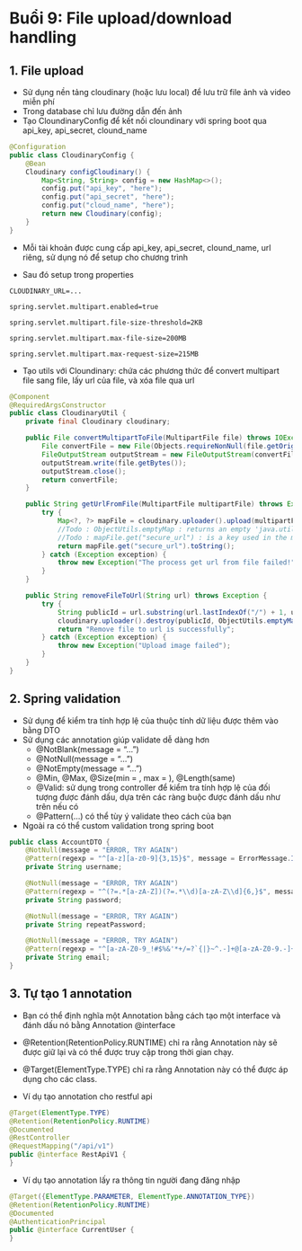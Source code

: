 # Buổi 9: File upload/download handling
## 1.	File upload
- Sử dụng nền tảng cloudinary (hoặc lưu local) để lưu trữ file ảnh và video miễn phí
- Trong database chỉ lưu đường dẫn đến ảnh
- Tạo CloundinaryConfig để kết nối cloundinary với spring boot qua api_key, api_secret, clound_name

```java
@Configuration
public class CloudinaryConfig {
    @Bean
    Cloudinary configCloudinary() {
        Map<String, String> config = new HashMap<>();
        config.put("api_key", "here");
        config.put("api_secret", "here");
        config.put("cloud_name", "here");
        return new Cloudinary(config);
    }
}
```

- Mỗi tài khoản được cung cấp api_key, api_secret, clound_name, url riêng, sử dụng nó để setup cho chương trình

- Sau đó setup trong properties 
```
CLOUDINARY_URL=...

spring.servlet.multipart.enabled=true

spring.servlet.multipart.file-size-threshold=2KB

spring.servlet.multipart.max-file-size=200MB

spring.servlet.multipart.max-request-size=215MB
```

- Tạo utils với Cloundinary: chứa các phương thức để convert multipart file sang file, lấy url của file, và xóa file qua url
```java
@Component
@RequiredArgsConstructor
public class CloudinaryUtil {
    private final Cloudinary cloudinary;

    public File convertMultipartToFile(MultipartFile file) throws IOException {
        File convertFile = new File(Objects.requireNonNull(file.getOriginalFilename()));
        FileOutputStream outputStream = new FileOutputStream(convertFile);
        outputStream.write(file.getBytes());
        outputStream.close();
        return convertFile;
    }

    public String getUrlFromFile(MultipartFile multipartFile) throws Exception {
        try {
            Map<?, ?> mapFile = cloudinary.uploader().upload(multipartFile.getBytes(), ObjectUtils.emptyMap());
            //Todo : ObjectUtils.emptyMap : returns an empty 'java.util.Map' object
            //Todo : mapFile.get("secure_url") : is a key used in the metadata returned after uploading an image
            return mapFile.get("secure_url").toString();
        } catch (Exception exception) {
            throw new Exception("The process get url from file failed!");
        }
    }

    public String removeFileToUrl(String url) throws Exception {
        try {
            String publicId = url.substring(url.lastIndexOf("/") + 1, url.lastIndexOf("."));
            cloudinary.uploader().destroy(publicId, ObjectUtils.emptyMap());
            return "Remove file to url is successfully";
        } catch (Exception exception) {
            throw new Exception("Upload image failed");
        }
    }
}
```

## 2. Spring validation
- Sử dụng để kiểm tra tính hợp lệ của thuộc tính dữ liệu được thêm vào bằng DTO
- Sử dụng các annotation giúp validate dễ dàng hơn
  - @NotBlank(message = “…”)
  - @NotNull(message = “…”)
  - @NotEmpty(message = “…”)
  - @Min, @Max, @Size(min = , max = ), @Length(same)
  - @Valid: sử dụng trong controller để kiểm tra tính hợp lệ của đối tượng được đánh dấu, dựa trên các ràng buộc được đánh dấu như trên nếu có
  - @Pattern(…) có thể tùy ý validate theo cách của bạn 
- Ngoài ra có thể custom validation trong spring boot

```java
public class AccountDTO {
    @NotNull(message = "ERROR, TRY AGAIN")
    @Pattern(regexp = "^[a-z][a-z0-9]{3,15}$", message = ErrorMessage.INVALID_FORMAT_USERNAME)
    private String username;

    @NotNull(message = "ERROR, TRY AGAIN")
    @Pattern(regexp = "^(?=.*[a-zA-Z])(?=.*\\d)[a-zA-Z\\d]{6,}$", message = ErrorMessage.INVALID_FORMAT_PASSWORD)
    private String password;

    @NotNull(message = "ERROR, TRY AGAIN")
    private String repeatPassword;

    @NotNull(message = "ERROR, TRY AGAIN")
    @Pattern(regexp = "^[a-zA-Z0-9_!#$%&'*+/=?`{|}~^.-]+@[a-zA-Z0-9.-]+$", message = ErrorMessage.INVALID_FORMAT_EMAIL)
    private String email;
}
```

## 3. Tự tạo 1 annotation
- Bạn có thể định nghĩa một Annotation bằng cách tạo một interface và đánh dấu nó bằng Annotation @interface
- @Retention(RetentionPolicy.RUNTIME) chỉ ra rằng Annotation này sẽ được giữ lại và có thể được truy cập trong thời gian chạy. 
- @Target(ElementType.TYPE) chỉ ra rằng Annotation này có thể được áp dụng cho các class.

- Ví dụ tạo annotation cho restful api 
```java
@Target(ElementType.TYPE)
@Retention(RetentionPolicy.RUNTIME)
@Documented
@RestController
@RequestMapping("/api/v1")
public @interface RestApiV1 {
}
```
- Ví dụ tạo annotation lấy ra thông tin người đang đăng nhập    
```java
@Target({ElementType.PARAMETER, ElementType.ANNOTATION_TYPE})
@Retention(RetentionPolicy.RUNTIME)
@Documented
@AuthenticationPrincipal
public @interface CurrentUser {
}
```
